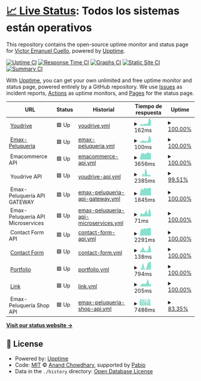 # [📈 Live Status](https://demo.upptime.js.org): <!--live status--> **Todos los sistemas están operativos**

This repository contains the open-source uptime monitor and status page for [Victor Emanuel Cuello](https://emacuello.link), powered by [Upptime](https://github.com/upptime/upptime).

[![Uptime CI](https://github.com/emacuello/upptime/workflows/Uptime%20CI/badge.svg)](https://github.com/emacuello/upptime/actions?query=workflow%3A%22Uptime+CI%22)
[![Response Time CI](https://github.com/emacuello/upptime/workflows/Response%20Time%20CI/badge.svg)](https://github.com/emacuello/upptime/actions?query=workflow%3A%22Response+Time+CI%22)
[![Graphs CI](https://github.com/emacuello/upptime/workflows/Graphs%20CI/badge.svg)](https://github.com/emacuello/upptime/actions?query=workflow%3A%22Graphs+CI%22)
[![Static Site CI](https://github.com/emacuello/upptime/workflows/Static%20Site%20CI/badge.svg)](https://github.com/emacuello/upptime/actions?query=workflow%3A%22Static+Site+CI%22)
[![Summary CI](https://github.com/emacuello/upptime/workflows/Summary%20CI/badge.svg)](https://github.com/emacuello/upptime/actions?query=workflow%3A%22Summary+CI%22)

With [Upptime](https://upptime.js.org), you can get your own unlimited and free uptime monitor and status page, powered entirely by a GitHub repository. We use [Issues](https://github.com/emacuello/upptime/issues) as incident reports, [Actions](https://github.com/emacuello/upptime/actions) as uptime monitors, and [Pages](https://demo.upptime.js.org) for the status page.

<!--start: status pages-->
<!-- This summary is generated by Upptime (https://github.com/upptime/upptime) -->
<!-- Do not edit this manually, your changes will be overwritten -->
<!-- prettier-ignore -->
| URL | Status | Historial | Tiempo de respuesta | Uptime |
| --- | ------ | ------- | ------------- | ------ |
| <img alt="" src="https://icons.duckduckgo.com/ip3/youdrive.vercel.app.ico" height="13"> [Youdrive](https://youdrive.vercel.app/) | 🟩 Up | [youdrive.yml](https://github.com/emacuello/upptime/commits/HEAD/history/youdrive.yml) | <details><summary><img alt="Response time graph" src="./graphs/youdrive/response-time-week.png" height="20"> 162ms</summary><br><a href="https://emacuello.github.io/upptime/history/youdrive"><img alt="Tiempo de respuesta 147" src="https://img.shields.io/endpoint?url=https%3A%2F%2Fraw.githubusercontent.com%2Femacuello%2Fupptime%2FHEAD%2Fapi%2Fyoudrive%2Fresponse-time.json"></a><br><a href="https://emacuello.github.io/upptime/history/youdrive"><img alt="24-hour response time 266" src="https://img.shields.io/endpoint?url=https%3A%2F%2Fraw.githubusercontent.com%2Femacuello%2Fupptime%2FHEAD%2Fapi%2Fyoudrive%2Fresponse-time-day.json"></a><br><a href="https://emacuello.github.io/upptime/history/youdrive"><img alt="7-day response time 162" src="https://img.shields.io/endpoint?url=https%3A%2F%2Fraw.githubusercontent.com%2Femacuello%2Fupptime%2FHEAD%2Fapi%2Fyoudrive%2Fresponse-time-week.json"></a><br><a href="https://emacuello.github.io/upptime/history/youdrive"><img alt="30-day response time 162" src="https://img.shields.io/endpoint?url=https%3A%2F%2Fraw.githubusercontent.com%2Femacuello%2Fupptime%2FHEAD%2Fapi%2Fyoudrive%2Fresponse-time-month.json"></a><br><a href="https://emacuello.github.io/upptime/history/youdrive"><img alt="1-year response time 147" src="https://img.shields.io/endpoint?url=https%3A%2F%2Fraw.githubusercontent.com%2Femacuello%2Fupptime%2FHEAD%2Fapi%2Fyoudrive%2Fresponse-time-year.json"></a></details> | <details><summary><a href="https://emacuello.github.io/upptime/history/youdrive">100.00%</a></summary><a href="https://emacuello.github.io/upptime/history/youdrive"><img alt="All-time uptime 100.00%" src="https://img.shields.io/endpoint?url=https%3A%2F%2Fraw.githubusercontent.com%2Femacuello%2Fupptime%2FHEAD%2Fapi%2Fyoudrive%2Fuptime.json"></a><br><a href="https://emacuello.github.io/upptime/history/youdrive"><img alt="24-hour uptime 100.00%" src="https://img.shields.io/endpoint?url=https%3A%2F%2Fraw.githubusercontent.com%2Femacuello%2Fupptime%2FHEAD%2Fapi%2Fyoudrive%2Fuptime-day.json"></a><br><a href="https://emacuello.github.io/upptime/history/youdrive"><img alt="7-day uptime 100.00%" src="https://img.shields.io/endpoint?url=https%3A%2F%2Fraw.githubusercontent.com%2Femacuello%2Fupptime%2FHEAD%2Fapi%2Fyoudrive%2Fuptime-week.json"></a><br><a href="https://emacuello.github.io/upptime/history/youdrive"><img alt="30-day uptime 100.00%" src="https://img.shields.io/endpoint?url=https%3A%2F%2Fraw.githubusercontent.com%2Femacuello%2Fupptime%2FHEAD%2Fapi%2Fyoudrive%2Fuptime-month.json"></a><br><a href="https://emacuello.github.io/upptime/history/youdrive"><img alt="1-year uptime 100.00%" src="https://img.shields.io/endpoint?url=https%3A%2F%2Fraw.githubusercontent.com%2Femacuello%2Fupptime%2FHEAD%2Fapi%2Fyoudrive%2Fuptime-year.json"></a></details>
| <img alt="" src="https://icons.duckduckgo.com/ip3/emaxpeluqueria.vercel.app.ico" height="13"> [Emax-Peluquería](https://emaxpeluqueria.vercel.app/) | 🟩 Up | [emax-peluqueria.yml](https://github.com/emacuello/upptime/commits/HEAD/history/emax-peluqueria.yml) | <details><summary><img alt="Response time graph" src="./graphs/emax-peluqueria/response-time-week.png" height="20"> 100ms</summary><br><a href="https://emacuello.github.io/upptime/history/emax-peluqueria"><img alt="Tiempo de respuesta 117" src="https://img.shields.io/endpoint?url=https%3A%2F%2Fraw.githubusercontent.com%2Femacuello%2Fupptime%2FHEAD%2Fapi%2Femax-peluqueria%2Fresponse-time.json"></a><br><a href="https://emacuello.github.io/upptime/history/emax-peluqueria"><img alt="24-hour response time 111" src="https://img.shields.io/endpoint?url=https%3A%2F%2Fraw.githubusercontent.com%2Femacuello%2Fupptime%2FHEAD%2Fapi%2Femax-peluqueria%2Fresponse-time-day.json"></a><br><a href="https://emacuello.github.io/upptime/history/emax-peluqueria"><img alt="7-day response time 100" src="https://img.shields.io/endpoint?url=https%3A%2F%2Fraw.githubusercontent.com%2Femacuello%2Fupptime%2FHEAD%2Fapi%2Femax-peluqueria%2Fresponse-time-week.json"></a><br><a href="https://emacuello.github.io/upptime/history/emax-peluqueria"><img alt="30-day response time 119" src="https://img.shields.io/endpoint?url=https%3A%2F%2Fraw.githubusercontent.com%2Femacuello%2Fupptime%2FHEAD%2Fapi%2Femax-peluqueria%2Fresponse-time-month.json"></a><br><a href="https://emacuello.github.io/upptime/history/emax-peluqueria"><img alt="1-year response time 117" src="https://img.shields.io/endpoint?url=https%3A%2F%2Fraw.githubusercontent.com%2Femacuello%2Fupptime%2FHEAD%2Fapi%2Femax-peluqueria%2Fresponse-time-year.json"></a></details> | <details><summary><a href="https://emacuello.github.io/upptime/history/emax-peluqueria">100.00%</a></summary><a href="https://emacuello.github.io/upptime/history/emax-peluqueria"><img alt="All-time uptime 100.00%" src="https://img.shields.io/endpoint?url=https%3A%2F%2Fraw.githubusercontent.com%2Femacuello%2Fupptime%2FHEAD%2Fapi%2Femax-peluqueria%2Fuptime.json"></a><br><a href="https://emacuello.github.io/upptime/history/emax-peluqueria"><img alt="24-hour uptime 100.00%" src="https://img.shields.io/endpoint?url=https%3A%2F%2Fraw.githubusercontent.com%2Femacuello%2Fupptime%2FHEAD%2Fapi%2Femax-peluqueria%2Fuptime-day.json"></a><br><a href="https://emacuello.github.io/upptime/history/emax-peluqueria"><img alt="7-day uptime 100.00%" src="https://img.shields.io/endpoint?url=https%3A%2F%2Fraw.githubusercontent.com%2Femacuello%2Fupptime%2FHEAD%2Fapi%2Femax-peluqueria%2Fuptime-week.json"></a><br><a href="https://emacuello.github.io/upptime/history/emax-peluqueria"><img alt="30-day uptime 100.00%" src="https://img.shields.io/endpoint?url=https%3A%2F%2Fraw.githubusercontent.com%2Femacuello%2Fupptime%2FHEAD%2Fapi%2Femax-peluqueria%2Fuptime-month.json"></a><br><a href="https://emacuello.github.io/upptime/history/emax-peluqueria"><img alt="1-year uptime 100.00%" src="https://img.shields.io/endpoint?url=https%3A%2F%2Fraw.githubusercontent.com%2Femacuello%2Fupptime%2FHEAD%2Fapi%2Femax-peluqueria%2Fuptime-year.json"></a></details>
| <img alt="" src="https://icons.duckduckgo.com/ip3/null.ico" height="13"> Emacommerce API | 🟩 Up | [emacommerce-api.yml](https://github.com/emacuello/upptime/commits/HEAD/history/emacommerce-api.yml) | <details><summary><img alt="Response time graph" src="./graphs/emacommerce-api/response-time-week.png" height="20"> 3656ms</summary><br><a href="https://emacuello.github.io/upptime/history/emacommerce-api"><img alt="Tiempo de respuesta 3636" src="https://img.shields.io/endpoint?url=https%3A%2F%2Fraw.githubusercontent.com%2Femacuello%2Fupptime%2FHEAD%2Fapi%2Femacommerce-api%2Fresponse-time.json"></a><br><a href="https://emacuello.github.io/upptime/history/emacommerce-api"><img alt="24-hour response time 3581" src="https://img.shields.io/endpoint?url=https%3A%2F%2Fraw.githubusercontent.com%2Femacuello%2Fupptime%2FHEAD%2Fapi%2Femacommerce-api%2Fresponse-time-day.json"></a><br><a href="https://emacuello.github.io/upptime/history/emacommerce-api"><img alt="7-day response time 3656" src="https://img.shields.io/endpoint?url=https%3A%2F%2Fraw.githubusercontent.com%2Femacuello%2Fupptime%2FHEAD%2Fapi%2Femacommerce-api%2Fresponse-time-week.json"></a><br><a href="https://emacuello.github.io/upptime/history/emacommerce-api"><img alt="30-day response time 4004" src="https://img.shields.io/endpoint?url=https%3A%2F%2Fraw.githubusercontent.com%2Femacuello%2Fupptime%2FHEAD%2Fapi%2Femacommerce-api%2Fresponse-time-month.json"></a><br><a href="https://emacuello.github.io/upptime/history/emacommerce-api"><img alt="1-year response time 3636" src="https://img.shields.io/endpoint?url=https%3A%2F%2Fraw.githubusercontent.com%2Femacuello%2Fupptime%2FHEAD%2Fapi%2Femacommerce-api%2Fresponse-time-year.json"></a></details> | <details><summary><a href="https://emacuello.github.io/upptime/history/emacommerce-api">100.00%</a></summary><a href="https://emacuello.github.io/upptime/history/emacommerce-api"><img alt="All-time uptime 99.98%" src="https://img.shields.io/endpoint?url=https%3A%2F%2Fraw.githubusercontent.com%2Femacuello%2Fupptime%2FHEAD%2Fapi%2Femacommerce-api%2Fuptime.json"></a><br><a href="https://emacuello.github.io/upptime/history/emacommerce-api"><img alt="24-hour uptime 100.00%" src="https://img.shields.io/endpoint?url=https%3A%2F%2Fraw.githubusercontent.com%2Femacuello%2Fupptime%2FHEAD%2Fapi%2Femacommerce-api%2Fuptime-day.json"></a><br><a href="https://emacuello.github.io/upptime/history/emacommerce-api"><img alt="7-day uptime 100.00%" src="https://img.shields.io/endpoint?url=https%3A%2F%2Fraw.githubusercontent.com%2Femacuello%2Fupptime%2FHEAD%2Fapi%2Femacommerce-api%2Fuptime-week.json"></a><br><a href="https://emacuello.github.io/upptime/history/emacommerce-api"><img alt="30-day uptime 100.00%" src="https://img.shields.io/endpoint?url=https%3A%2F%2Fraw.githubusercontent.com%2Femacuello%2Fupptime%2FHEAD%2Fapi%2Femacommerce-api%2Fuptime-month.json"></a><br><a href="https://emacuello.github.io/upptime/history/emacommerce-api"><img alt="1-year uptime 99.98%" src="https://img.shields.io/endpoint?url=https%3A%2F%2Fraw.githubusercontent.com%2Femacuello%2Fupptime%2FHEAD%2Fapi%2Femacommerce-api%2Fuptime-year.json"></a></details>
| <img alt="" src="https://icons.duckduckgo.com/ip3/null.ico" height="13"> Youdrive API | 🟩 Up | [youdrive-api.yml](https://github.com/emacuello/upptime/commits/HEAD/history/youdrive-api.yml) | <details><summary><img alt="Response time graph" src="./graphs/youdrive-api/response-time-week.png" height="20"> 2385ms</summary><br><a href="https://emacuello.github.io/upptime/history/youdrive-api"><img alt="Tiempo de respuesta 3278" src="https://img.shields.io/endpoint?url=https%3A%2F%2Fraw.githubusercontent.com%2Femacuello%2Fupptime%2FHEAD%2Fapi%2Fyoudrive-api%2Fresponse-time.json"></a><br><a href="https://emacuello.github.io/upptime/history/youdrive-api"><img alt="24-hour response time 80" src="https://img.shields.io/endpoint?url=https%3A%2F%2Fraw.githubusercontent.com%2Femacuello%2Fupptime%2FHEAD%2Fapi%2Fyoudrive-api%2Fresponse-time-day.json"></a><br><a href="https://emacuello.github.io/upptime/history/youdrive-api"><img alt="7-day response time 2385" src="https://img.shields.io/endpoint?url=https%3A%2F%2Fraw.githubusercontent.com%2Femacuello%2Fupptime%2FHEAD%2Fapi%2Fyoudrive-api%2Fresponse-time-week.json"></a><br><a href="https://emacuello.github.io/upptime/history/youdrive-api"><img alt="30-day response time 3986" src="https://img.shields.io/endpoint?url=https%3A%2F%2Fraw.githubusercontent.com%2Femacuello%2Fupptime%2FHEAD%2Fapi%2Fyoudrive-api%2Fresponse-time-month.json"></a><br><a href="https://emacuello.github.io/upptime/history/youdrive-api"><img alt="1-year response time 3278" src="https://img.shields.io/endpoint?url=https%3A%2F%2Fraw.githubusercontent.com%2Femacuello%2Fupptime%2FHEAD%2Fapi%2Fyoudrive-api%2Fresponse-time-year.json"></a></details> | <details><summary><a href="https://emacuello.github.io/upptime/history/youdrive-api">99.51%</a></summary><a href="https://emacuello.github.io/upptime/history/youdrive-api"><img alt="All-time uptime 99.28%" src="https://img.shields.io/endpoint?url=https%3A%2F%2Fraw.githubusercontent.com%2Femacuello%2Fupptime%2FHEAD%2Fapi%2Fyoudrive-api%2Fuptime.json"></a><br><a href="https://emacuello.github.io/upptime/history/youdrive-api"><img alt="24-hour uptime 100.00%" src="https://img.shields.io/endpoint?url=https%3A%2F%2Fraw.githubusercontent.com%2Femacuello%2Fupptime%2FHEAD%2Fapi%2Fyoudrive-api%2Fuptime-day.json"></a><br><a href="https://emacuello.github.io/upptime/history/youdrive-api"><img alt="7-day uptime 99.51%" src="https://img.shields.io/endpoint?url=https%3A%2F%2Fraw.githubusercontent.com%2Femacuello%2Fupptime%2FHEAD%2Fapi%2Fyoudrive-api%2Fuptime-week.json"></a><br><a href="https://emacuello.github.io/upptime/history/youdrive-api"><img alt="30-day uptime 99.83%" src="https://img.shields.io/endpoint?url=https%3A%2F%2Fraw.githubusercontent.com%2Femacuello%2Fupptime%2FHEAD%2Fapi%2Fyoudrive-api%2Fuptime-month.json"></a><br><a href="https://emacuello.github.io/upptime/history/youdrive-api"><img alt="1-year uptime 99.28%" src="https://img.shields.io/endpoint?url=https%3A%2F%2Fraw.githubusercontent.com%2Femacuello%2Fupptime%2FHEAD%2Fapi%2Fyoudrive-api%2Fuptime-year.json"></a></details>
| <img alt="" src="https://icons.duckduckgo.com/ip3/null.ico" height="13"> Emax-Peluquería API GATEWAY | 🟩 Up | [emax-peluqueria-api-gateway.yml](https://github.com/emacuello/upptime/commits/HEAD/history/emax-peluqueria-api-gateway.yml) | <details><summary><img alt="Response time graph" src="./graphs/emax-peluqueria-api-gateway/response-time-week.png" height="20"> 1845ms</summary><br><a href="https://emacuello.github.io/upptime/history/emax-peluqueria-api-gateway"><img alt="Tiempo de respuesta 1649" src="https://img.shields.io/endpoint?url=https%3A%2F%2Fraw.githubusercontent.com%2Femacuello%2Fupptime%2FHEAD%2Fapi%2Femax-peluqueria-api-gateway%2Fresponse-time.json"></a><br><a href="https://emacuello.github.io/upptime/history/emax-peluqueria-api-gateway"><img alt="24-hour response time 1892" src="https://img.shields.io/endpoint?url=https%3A%2F%2Fraw.githubusercontent.com%2Femacuello%2Fupptime%2FHEAD%2Fapi%2Femax-peluqueria-api-gateway%2Fresponse-time-day.json"></a><br><a href="https://emacuello.github.io/upptime/history/emax-peluqueria-api-gateway"><img alt="7-day response time 1845" src="https://img.shields.io/endpoint?url=https%3A%2F%2Fraw.githubusercontent.com%2Femacuello%2Fupptime%2FHEAD%2Fapi%2Femax-peluqueria-api-gateway%2Fresponse-time-week.json"></a><br><a href="https://emacuello.github.io/upptime/history/emax-peluqueria-api-gateway"><img alt="30-day response time 1720" src="https://img.shields.io/endpoint?url=https%3A%2F%2Fraw.githubusercontent.com%2Femacuello%2Fupptime%2FHEAD%2Fapi%2Femax-peluqueria-api-gateway%2Fresponse-time-month.json"></a><br><a href="https://emacuello.github.io/upptime/history/emax-peluqueria-api-gateway"><img alt="1-year response time 1649" src="https://img.shields.io/endpoint?url=https%3A%2F%2Fraw.githubusercontent.com%2Femacuello%2Fupptime%2FHEAD%2Fapi%2Femax-peluqueria-api-gateway%2Fresponse-time-year.json"></a></details> | <details><summary><a href="https://emacuello.github.io/upptime/history/emax-peluqueria-api-gateway">100.00%</a></summary><a href="https://emacuello.github.io/upptime/history/emax-peluqueria-api-gateway"><img alt="All-time uptime 100.00%" src="https://img.shields.io/endpoint?url=https%3A%2F%2Fraw.githubusercontent.com%2Femacuello%2Fupptime%2FHEAD%2Fapi%2Femax-peluqueria-api-gateway%2Fuptime.json"></a><br><a href="https://emacuello.github.io/upptime/history/emax-peluqueria-api-gateway"><img alt="24-hour uptime 100.00%" src="https://img.shields.io/endpoint?url=https%3A%2F%2Fraw.githubusercontent.com%2Femacuello%2Fupptime%2FHEAD%2Fapi%2Femax-peluqueria-api-gateway%2Fuptime-day.json"></a><br><a href="https://emacuello.github.io/upptime/history/emax-peluqueria-api-gateway"><img alt="7-day uptime 100.00%" src="https://img.shields.io/endpoint?url=https%3A%2F%2Fraw.githubusercontent.com%2Femacuello%2Fupptime%2FHEAD%2Fapi%2Femax-peluqueria-api-gateway%2Fuptime-week.json"></a><br><a href="https://emacuello.github.io/upptime/history/emax-peluqueria-api-gateway"><img alt="30-day uptime 100.00%" src="https://img.shields.io/endpoint?url=https%3A%2F%2Fraw.githubusercontent.com%2Femacuello%2Fupptime%2FHEAD%2Fapi%2Femax-peluqueria-api-gateway%2Fuptime-month.json"></a><br><a href="https://emacuello.github.io/upptime/history/emax-peluqueria-api-gateway"><img alt="1-year uptime 100.00%" src="https://img.shields.io/endpoint?url=https%3A%2F%2Fraw.githubusercontent.com%2Femacuello%2Fupptime%2FHEAD%2Fapi%2Femax-peluqueria-api-gateway%2Fuptime-year.json"></a></details>
| <img alt="" src="https://icons.duckduckgo.com/ip3/null.ico" height="13"> Emax-Peluquería API Microservices | 🟩 Up | [emax-peluqueria-api-microservices.yml](https://github.com/emacuello/upptime/commits/HEAD/history/emax-peluqueria-api-microservices.yml) | <details><summary><img alt="Response time graph" src="./graphs/emax-peluqueria-api-microservices/response-time-week.png" height="20"> 71ms</summary><br><a href="https://emacuello.github.io/upptime/history/emax-peluqueria-api-microservices"><img alt="Tiempo de respuesta 105" src="https://img.shields.io/endpoint?url=https%3A%2F%2Fraw.githubusercontent.com%2Femacuello%2Fupptime%2FHEAD%2Fapi%2Femax-peluqueria-api-microservices%2Fresponse-time.json"></a><br><a href="https://emacuello.github.io/upptime/history/emax-peluqueria-api-microservices"><img alt="24-hour response time 55" src="https://img.shields.io/endpoint?url=https%3A%2F%2Fraw.githubusercontent.com%2Femacuello%2Fupptime%2FHEAD%2Fapi%2Femax-peluqueria-api-microservices%2Fresponse-time-day.json"></a><br><a href="https://emacuello.github.io/upptime/history/emax-peluqueria-api-microservices"><img alt="7-day response time 71" src="https://img.shields.io/endpoint?url=https%3A%2F%2Fraw.githubusercontent.com%2Femacuello%2Fupptime%2FHEAD%2Fapi%2Femax-peluqueria-api-microservices%2Fresponse-time-week.json"></a><br><a href="https://emacuello.github.io/upptime/history/emax-peluqueria-api-microservices"><img alt="30-day response time 70" src="https://img.shields.io/endpoint?url=https%3A%2F%2Fraw.githubusercontent.com%2Femacuello%2Fupptime%2FHEAD%2Fapi%2Femax-peluqueria-api-microservices%2Fresponse-time-month.json"></a><br><a href="https://emacuello.github.io/upptime/history/emax-peluqueria-api-microservices"><img alt="1-year response time 105" src="https://img.shields.io/endpoint?url=https%3A%2F%2Fraw.githubusercontent.com%2Femacuello%2Fupptime%2FHEAD%2Fapi%2Femax-peluqueria-api-microservices%2Fresponse-time-year.json"></a></details> | <details><summary><a href="https://emacuello.github.io/upptime/history/emax-peluqueria-api-microservices">100.00%</a></summary><a href="https://emacuello.github.io/upptime/history/emax-peluqueria-api-microservices"><img alt="All-time uptime 100.00%" src="https://img.shields.io/endpoint?url=https%3A%2F%2Fraw.githubusercontent.com%2Femacuello%2Fupptime%2FHEAD%2Fapi%2Femax-peluqueria-api-microservices%2Fuptime.json"></a><br><a href="https://emacuello.github.io/upptime/history/emax-peluqueria-api-microservices"><img alt="24-hour uptime 100.00%" src="https://img.shields.io/endpoint?url=https%3A%2F%2Fraw.githubusercontent.com%2Femacuello%2Fupptime%2FHEAD%2Fapi%2Femax-peluqueria-api-microservices%2Fuptime-day.json"></a><br><a href="https://emacuello.github.io/upptime/history/emax-peluqueria-api-microservices"><img alt="7-day uptime 100.00%" src="https://img.shields.io/endpoint?url=https%3A%2F%2Fraw.githubusercontent.com%2Femacuello%2Fupptime%2FHEAD%2Fapi%2Femax-peluqueria-api-microservices%2Fuptime-week.json"></a><br><a href="https://emacuello.github.io/upptime/history/emax-peluqueria-api-microservices"><img alt="30-day uptime 100.00%" src="https://img.shields.io/endpoint?url=https%3A%2F%2Fraw.githubusercontent.com%2Femacuello%2Fupptime%2FHEAD%2Fapi%2Femax-peluqueria-api-microservices%2Fuptime-month.json"></a><br><a href="https://emacuello.github.io/upptime/history/emax-peluqueria-api-microservices"><img alt="1-year uptime 100.00%" src="https://img.shields.io/endpoint?url=https%3A%2F%2Fraw.githubusercontent.com%2Femacuello%2Fupptime%2FHEAD%2Fapi%2Femax-peluqueria-api-microservices%2Fuptime-year.json"></a></details>
| <img alt="" src="https://icons.duckduckgo.com/ip3/null.ico" height="13"> Contact Form API | 🟩 Up | [contact-form-api.yml](https://github.com/emacuello/upptime/commits/HEAD/history/contact-form-api.yml) | <details><summary><img alt="Response time graph" src="./graphs/contact-form-api/response-time-week.png" height="20"> 2291ms</summary><br><a href="https://emacuello.github.io/upptime/history/contact-form-api"><img alt="Tiempo de respuesta 2304" src="https://img.shields.io/endpoint?url=https%3A%2F%2Fraw.githubusercontent.com%2Femacuello%2Fupptime%2FHEAD%2Fapi%2Fcontact-form-api%2Fresponse-time.json"></a><br><a href="https://emacuello.github.io/upptime/history/contact-form-api"><img alt="24-hour response time 2323" src="https://img.shields.io/endpoint?url=https%3A%2F%2Fraw.githubusercontent.com%2Femacuello%2Fupptime%2FHEAD%2Fapi%2Fcontact-form-api%2Fresponse-time-day.json"></a><br><a href="https://emacuello.github.io/upptime/history/contact-form-api"><img alt="7-day response time 2291" src="https://img.shields.io/endpoint?url=https%3A%2F%2Fraw.githubusercontent.com%2Femacuello%2Fupptime%2FHEAD%2Fapi%2Fcontact-form-api%2Fresponse-time-week.json"></a><br><a href="https://emacuello.github.io/upptime/history/contact-form-api"><img alt="30-day response time 2168" src="https://img.shields.io/endpoint?url=https%3A%2F%2Fraw.githubusercontent.com%2Femacuello%2Fupptime%2FHEAD%2Fapi%2Fcontact-form-api%2Fresponse-time-month.json"></a><br><a href="https://emacuello.github.io/upptime/history/contact-form-api"><img alt="1-year response time 2304" src="https://img.shields.io/endpoint?url=https%3A%2F%2Fraw.githubusercontent.com%2Femacuello%2Fupptime%2FHEAD%2Fapi%2Fcontact-form-api%2Fresponse-time-year.json"></a></details> | <details><summary><a href="https://emacuello.github.io/upptime/history/contact-form-api">100.00%</a></summary><a href="https://emacuello.github.io/upptime/history/contact-form-api"><img alt="All-time uptime 98.67%" src="https://img.shields.io/endpoint?url=https%3A%2F%2Fraw.githubusercontent.com%2Femacuello%2Fupptime%2FHEAD%2Fapi%2Fcontact-form-api%2Fuptime.json"></a><br><a href="https://emacuello.github.io/upptime/history/contact-form-api"><img alt="24-hour uptime 100.00%" src="https://img.shields.io/endpoint?url=https%3A%2F%2Fraw.githubusercontent.com%2Femacuello%2Fupptime%2FHEAD%2Fapi%2Fcontact-form-api%2Fuptime-day.json"></a><br><a href="https://emacuello.github.io/upptime/history/contact-form-api"><img alt="7-day uptime 100.00%" src="https://img.shields.io/endpoint?url=https%3A%2F%2Fraw.githubusercontent.com%2Femacuello%2Fupptime%2FHEAD%2Fapi%2Fcontact-form-api%2Fuptime-week.json"></a><br><a href="https://emacuello.github.io/upptime/history/contact-form-api"><img alt="30-day uptime 100.00%" src="https://img.shields.io/endpoint?url=https%3A%2F%2Fraw.githubusercontent.com%2Femacuello%2Fupptime%2FHEAD%2Fapi%2Fcontact-form-api%2Fuptime-month.json"></a><br><a href="https://emacuello.github.io/upptime/history/contact-form-api"><img alt="1-year uptime 98.67%" src="https://img.shields.io/endpoint?url=https%3A%2F%2Fraw.githubusercontent.com%2Femacuello%2Fupptime%2FHEAD%2Fapi%2Fcontact-form-api%2Fuptime-year.json"></a></details>
| <img alt="" src="https://icons.duckduckgo.com/ip3/emacuello-contact.vercel.app.ico" height="13"> [Contact Form](https://emacuello-contact.vercel.app/) | 🟩 Up | [contact-form.yml](https://github.com/emacuello/upptime/commits/HEAD/history/contact-form.yml) | <details><summary><img alt="Response time graph" src="./graphs/contact-form/response-time-week.png" height="20"> 138ms</summary><br><a href="https://emacuello.github.io/upptime/history/contact-form"><img alt="Tiempo de respuesta 106" src="https://img.shields.io/endpoint?url=https%3A%2F%2Fraw.githubusercontent.com%2Femacuello%2Fupptime%2FHEAD%2Fapi%2Fcontact-form%2Fresponse-time.json"></a><br><a href="https://emacuello.github.io/upptime/history/contact-form"><img alt="24-hour response time 85" src="https://img.shields.io/endpoint?url=https%3A%2F%2Fraw.githubusercontent.com%2Femacuello%2Fupptime%2FHEAD%2Fapi%2Fcontact-form%2Fresponse-time-day.json"></a><br><a href="https://emacuello.github.io/upptime/history/contact-form"><img alt="7-day response time 138" src="https://img.shields.io/endpoint?url=https%3A%2F%2Fraw.githubusercontent.com%2Femacuello%2Fupptime%2FHEAD%2Fapi%2Fcontact-form%2Fresponse-time-week.json"></a><br><a href="https://emacuello.github.io/upptime/history/contact-form"><img alt="30-day response time 130" src="https://img.shields.io/endpoint?url=https%3A%2F%2Fraw.githubusercontent.com%2Femacuello%2Fupptime%2FHEAD%2Fapi%2Fcontact-form%2Fresponse-time-month.json"></a><br><a href="https://emacuello.github.io/upptime/history/contact-form"><img alt="1-year response time 106" src="https://img.shields.io/endpoint?url=https%3A%2F%2Fraw.githubusercontent.com%2Femacuello%2Fupptime%2FHEAD%2Fapi%2Fcontact-form%2Fresponse-time-year.json"></a></details> | <details><summary><a href="https://emacuello.github.io/upptime/history/contact-form">100.00%</a></summary><a href="https://emacuello.github.io/upptime/history/contact-form"><img alt="All-time uptime 99.88%" src="https://img.shields.io/endpoint?url=https%3A%2F%2Fraw.githubusercontent.com%2Femacuello%2Fupptime%2FHEAD%2Fapi%2Fcontact-form%2Fuptime.json"></a><br><a href="https://emacuello.github.io/upptime/history/contact-form"><img alt="24-hour uptime 100.00%" src="https://img.shields.io/endpoint?url=https%3A%2F%2Fraw.githubusercontent.com%2Femacuello%2Fupptime%2FHEAD%2Fapi%2Fcontact-form%2Fuptime-day.json"></a><br><a href="https://emacuello.github.io/upptime/history/contact-form"><img alt="7-day uptime 100.00%" src="https://img.shields.io/endpoint?url=https%3A%2F%2Fraw.githubusercontent.com%2Femacuello%2Fupptime%2FHEAD%2Fapi%2Fcontact-form%2Fuptime-week.json"></a><br><a href="https://emacuello.github.io/upptime/history/contact-form"><img alt="30-day uptime 100.00%" src="https://img.shields.io/endpoint?url=https%3A%2F%2Fraw.githubusercontent.com%2Femacuello%2Fupptime%2FHEAD%2Fapi%2Fcontact-form%2Fuptime-month.json"></a><br><a href="https://emacuello.github.io/upptime/history/contact-form"><img alt="1-year uptime 99.88%" src="https://img.shields.io/endpoint?url=https%3A%2F%2Fraw.githubusercontent.com%2Femacuello%2Fupptime%2FHEAD%2Fapi%2Fcontact-form%2Fuptime-year.json"></a></details>
| <img alt="" src="https://icons.duckduckgo.com/ip3/emacuello-portafolio.vercel.app.ico" height="13"> [Portfolio](https://emacuello-portafolio.vercel.app/) | 🟩 Up | [portfolio.yml](https://github.com/emacuello/upptime/commits/HEAD/history/portfolio.yml) | <details><summary><img alt="Response time graph" src="./graphs/portfolio/response-time-week.png" height="20"> 794ms</summary><br><a href="https://emacuello.github.io/upptime/history/portfolio"><img alt="Tiempo de respuesta 844" src="https://img.shields.io/endpoint?url=https%3A%2F%2Fraw.githubusercontent.com%2Femacuello%2Fupptime%2FHEAD%2Fapi%2Fportfolio%2Fresponse-time.json"></a><br><a href="https://emacuello.github.io/upptime/history/portfolio"><img alt="24-hour response time 1388" src="https://img.shields.io/endpoint?url=https%3A%2F%2Fraw.githubusercontent.com%2Femacuello%2Fupptime%2FHEAD%2Fapi%2Fportfolio%2Fresponse-time-day.json"></a><br><a href="https://emacuello.github.io/upptime/history/portfolio"><img alt="7-day response time 794" src="https://img.shields.io/endpoint?url=https%3A%2F%2Fraw.githubusercontent.com%2Femacuello%2Fupptime%2FHEAD%2Fapi%2Fportfolio%2Fresponse-time-week.json"></a><br><a href="https://emacuello.github.io/upptime/history/portfolio"><img alt="30-day response time 971" src="https://img.shields.io/endpoint?url=https%3A%2F%2Fraw.githubusercontent.com%2Femacuello%2Fupptime%2FHEAD%2Fapi%2Fportfolio%2Fresponse-time-month.json"></a><br><a href="https://emacuello.github.io/upptime/history/portfolio"><img alt="1-year response time 844" src="https://img.shields.io/endpoint?url=https%3A%2F%2Fraw.githubusercontent.com%2Femacuello%2Fupptime%2FHEAD%2Fapi%2Fportfolio%2Fresponse-time-year.json"></a></details> | <details><summary><a href="https://emacuello.github.io/upptime/history/portfolio">100.00%</a></summary><a href="https://emacuello.github.io/upptime/history/portfolio"><img alt="All-time uptime 100.00%" src="https://img.shields.io/endpoint?url=https%3A%2F%2Fraw.githubusercontent.com%2Femacuello%2Fupptime%2FHEAD%2Fapi%2Fportfolio%2Fuptime.json"></a><br><a href="https://emacuello.github.io/upptime/history/portfolio"><img alt="24-hour uptime 100.00%" src="https://img.shields.io/endpoint?url=https%3A%2F%2Fraw.githubusercontent.com%2Femacuello%2Fupptime%2FHEAD%2Fapi%2Fportfolio%2Fuptime-day.json"></a><br><a href="https://emacuello.github.io/upptime/history/portfolio"><img alt="7-day uptime 100.00%" src="https://img.shields.io/endpoint?url=https%3A%2F%2Fraw.githubusercontent.com%2Femacuello%2Fupptime%2FHEAD%2Fapi%2Fportfolio%2Fuptime-week.json"></a><br><a href="https://emacuello.github.io/upptime/history/portfolio"><img alt="30-day uptime 100.00%" src="https://img.shields.io/endpoint?url=https%3A%2F%2Fraw.githubusercontent.com%2Femacuello%2Fupptime%2FHEAD%2Fapi%2Fportfolio%2Fuptime-month.json"></a><br><a href="https://emacuello.github.io/upptime/history/portfolio"><img alt="1-year uptime 100.00%" src="https://img.shields.io/endpoint?url=https%3A%2F%2Fraw.githubusercontent.com%2Femacuello%2Fupptime%2FHEAD%2Fapi%2Fportfolio%2Fuptime-year.json"></a></details>
| <img alt="" src="https://icons.duckduckgo.com/ip3/emacuello.link.ico" height="13"> [Link](https://emacuello.link) | 🟩 Up | [link.yml](https://github.com/emacuello/upptime/commits/HEAD/history/link.yml) | <details><summary><img alt="Response time graph" src="./graphs/link/response-time-week.png" height="20"> 205ms</summary><br><a href="https://emacuello.github.io/upptime/history/link"><img alt="Tiempo de respuesta 206" src="https://img.shields.io/endpoint?url=https%3A%2F%2Fraw.githubusercontent.com%2Femacuello%2Fupptime%2FHEAD%2Fapi%2Flink%2Fresponse-time.json"></a><br><a href="https://emacuello.github.io/upptime/history/link"><img alt="24-hour response time 192" src="https://img.shields.io/endpoint?url=https%3A%2F%2Fraw.githubusercontent.com%2Femacuello%2Fupptime%2FHEAD%2Fapi%2Flink%2Fresponse-time-day.json"></a><br><a href="https://emacuello.github.io/upptime/history/link"><img alt="7-day response time 205" src="https://img.shields.io/endpoint?url=https%3A%2F%2Fraw.githubusercontent.com%2Femacuello%2Fupptime%2FHEAD%2Fapi%2Flink%2Fresponse-time-week.json"></a><br><a href="https://emacuello.github.io/upptime/history/link"><img alt="30-day response time 208" src="https://img.shields.io/endpoint?url=https%3A%2F%2Fraw.githubusercontent.com%2Femacuello%2Fupptime%2FHEAD%2Fapi%2Flink%2Fresponse-time-month.json"></a><br><a href="https://emacuello.github.io/upptime/history/link"><img alt="1-year response time 206" src="https://img.shields.io/endpoint?url=https%3A%2F%2Fraw.githubusercontent.com%2Femacuello%2Fupptime%2FHEAD%2Fapi%2Flink%2Fresponse-time-year.json"></a></details> | <details><summary><a href="https://emacuello.github.io/upptime/history/link">100.00%</a></summary><a href="https://emacuello.github.io/upptime/history/link"><img alt="All-time uptime 100.00%" src="https://img.shields.io/endpoint?url=https%3A%2F%2Fraw.githubusercontent.com%2Femacuello%2Fupptime%2FHEAD%2Fapi%2Flink%2Fuptime.json"></a><br><a href="https://emacuello.github.io/upptime/history/link"><img alt="24-hour uptime 100.00%" src="https://img.shields.io/endpoint?url=https%3A%2F%2Fraw.githubusercontent.com%2Femacuello%2Fupptime%2FHEAD%2Fapi%2Flink%2Fuptime-day.json"></a><br><a href="https://emacuello.github.io/upptime/history/link"><img alt="7-day uptime 100.00%" src="https://img.shields.io/endpoint?url=https%3A%2F%2Fraw.githubusercontent.com%2Femacuello%2Fupptime%2FHEAD%2Fapi%2Flink%2Fuptime-week.json"></a><br><a href="https://emacuello.github.io/upptime/history/link"><img alt="30-day uptime 100.00%" src="https://img.shields.io/endpoint?url=https%3A%2F%2Fraw.githubusercontent.com%2Femacuello%2Fupptime%2FHEAD%2Fapi%2Flink%2Fuptime-month.json"></a><br><a href="https://emacuello.github.io/upptime/history/link"><img alt="1-year uptime 100.00%" src="https://img.shields.io/endpoint?url=https%3A%2F%2Fraw.githubusercontent.com%2Femacuello%2Fupptime%2FHEAD%2Fapi%2Flink%2Fuptime-year.json"></a></details>
| <img alt="" src="https://icons.duckduckgo.com/ip3/null.ico" height="13"> Emax-Peluquería Shop API | 🟩 Up | [emax-peluqueria-shop-api.yml](https://github.com/emacuello/upptime/commits/HEAD/history/emax-peluqueria-shop-api.yml) | <details><summary><img alt="Response time graph" src="./graphs/emax-peluqueria-shop-api/response-time-week.png" height="20"> 7486ms</summary><br><a href="https://emacuello.github.io/upptime/history/emax-peluqueria-shop-api"><img alt="Tiempo de respuesta 5038" src="https://img.shields.io/endpoint?url=https%3A%2F%2Fraw.githubusercontent.com%2Femacuello%2Fupptime%2FHEAD%2Fapi%2Femax-peluqueria-shop-api%2Fresponse-time.json"></a><br><a href="https://emacuello.github.io/upptime/history/emax-peluqueria-shop-api"><img alt="24-hour response time 8476" src="https://img.shields.io/endpoint?url=https%3A%2F%2Fraw.githubusercontent.com%2Femacuello%2Fupptime%2FHEAD%2Fapi%2Femax-peluqueria-shop-api%2Fresponse-time-day.json"></a><br><a href="https://emacuello.github.io/upptime/history/emax-peluqueria-shop-api"><img alt="7-day response time 7486" src="https://img.shields.io/endpoint?url=https%3A%2F%2Fraw.githubusercontent.com%2Femacuello%2Fupptime%2FHEAD%2Fapi%2Femax-peluqueria-shop-api%2Fresponse-time-week.json"></a><br><a href="https://emacuello.github.io/upptime/history/emax-peluqueria-shop-api"><img alt="30-day response time 6502" src="https://img.shields.io/endpoint?url=https%3A%2F%2Fraw.githubusercontent.com%2Femacuello%2Fupptime%2FHEAD%2Fapi%2Femax-peluqueria-shop-api%2Fresponse-time-month.json"></a><br><a href="https://emacuello.github.io/upptime/history/emax-peluqueria-shop-api"><img alt="1-year response time 5038" src="https://img.shields.io/endpoint?url=https%3A%2F%2Fraw.githubusercontent.com%2Femacuello%2Fupptime%2FHEAD%2Fapi%2Femax-peluqueria-shop-api%2Fresponse-time-year.json"></a></details> | <details><summary><a href="https://emacuello.github.io/upptime/history/emax-peluqueria-shop-api">83.35%</a></summary><a href="https://emacuello.github.io/upptime/history/emax-peluqueria-shop-api"><img alt="All-time uptime 98.88%" src="https://img.shields.io/endpoint?url=https%3A%2F%2Fraw.githubusercontent.com%2Femacuello%2Fupptime%2FHEAD%2Fapi%2Femax-peluqueria-shop-api%2Fuptime.json"></a><br><a href="https://emacuello.github.io/upptime/history/emax-peluqueria-shop-api"><img alt="24-hour uptime 81.95%" src="https://img.shields.io/endpoint?url=https%3A%2F%2Fraw.githubusercontent.com%2Femacuello%2Fupptime%2FHEAD%2Fapi%2Femax-peluqueria-shop-api%2Fuptime-day.json"></a><br><a href="https://emacuello.github.io/upptime/history/emax-peluqueria-shop-api"><img alt="7-day uptime 83.35%" src="https://img.shields.io/endpoint?url=https%3A%2F%2Fraw.githubusercontent.com%2Femacuello%2Fupptime%2FHEAD%2Fapi%2Femax-peluqueria-shop-api%2Fuptime-week.json"></a><br><a href="https://emacuello.github.io/upptime/history/emax-peluqueria-shop-api"><img alt="30-day uptime 91.31%" src="https://img.shields.io/endpoint?url=https%3A%2F%2Fraw.githubusercontent.com%2Femacuello%2Fupptime%2FHEAD%2Fapi%2Femax-peluqueria-shop-api%2Fuptime-month.json"></a><br><a href="https://emacuello.github.io/upptime/history/emax-peluqueria-shop-api"><img alt="1-year uptime 98.88%" src="https://img.shields.io/endpoint?url=https%3A%2F%2Fraw.githubusercontent.com%2Femacuello%2Fupptime%2FHEAD%2Fapi%2Femax-peluqueria-shop-api%2Fuptime-year.json"></a></details>

<!--end: status pages-->

[**Visit our status website →**](https://demo.upptime.js.org)

## 📄 License

- Powered by: [Upptime](https://github.com/upptime/upptime)
- Code: [MIT](./LICENSE) © [Anand Chowdhary](https://anandchowdhary.com), supported by [Pabio](https://pabio.com)
- Data in the `./history` directory: [Open Database License](https://opendatacommons.org/licenses/odbl/1-0/)
